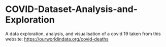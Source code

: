 # COVID-Dataset-Analysis-and-Exploration
A data exploration, analysis, and visualisation of a covid 19 taken from this website: https://ourworldindata.org/covid-deaths
